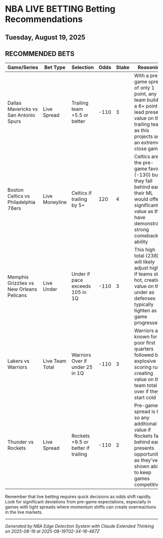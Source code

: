 # NBA LIVE BETTING Betting Recommendations
## Tuesday, August 19, 2025

## RECOMMENDED BETS
| Game/Series | Bet Type | Selection | Odds | Stake | Reasoning |
|-------------|----------|-----------|------|-------|-----------|
| Dallas Mavericks vs San Antonio Spurs | Live Spread | Trailing team +5.5 or better | -110 | 3 | With a pre-game spread of only 1 point, any team building a 6+ point lead presents value on the trailing team as this projects as an extremely close game |
| Boston Celtics vs Philadelphia 76ers | Live Moneyline | Celtics if trailing by 5+ | 120 | 4 | Celtics are the pre-game favorite (-130) but if they fall behind early, their ML would offer significant value as they have demonstrated strong comeback ability |
| Memphis Grizzlies vs New Orleans Pelicans | Live Under | Under if pace exceeds 105 in 1Q | -110 | 3 | This high total (238) will likely adjust higher if teams start hot, creating value on the under as defenses typically tighten as the game progresses |
| Lakers vs Warriors | Live Team Total | Warriors Over if under 25 in 1Q | -110 | 3 | Warriors are known for poor first quarters followed by explosive scoring runs, creating value on their team total over if they start cold |
| Thunder vs Rockets | Live Spread | Rockets +9.5 or better if trailing | -110 | 2 | Pre-game spread is 6.5, so any additional value if Rockets fall behind early presents opportunity as they've shown ability to keep games competitive |

Remember that live betting requires quick decisions as odds shift rapidly. Look for significant deviations from pre-game expectations, especially in games with tight spreads where momentum shifts can create overreactions in the live markets.

---
*Generated by NBA Edge Detection System with Claude Extended Thinking on 2025-08-19 at 2025-08-19T02-34-16-467Z*
